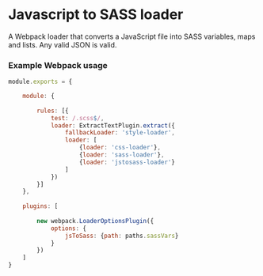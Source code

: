 # Javascript to SASS loader

A Webpack loader that converts a JavaScript file into SASS variables, maps and lists. Any valid JSON is valid.

### Example Webpack usage
```javascript
module.exports = {

	module: {
	
	    rules: [{
	        test: /.scss$/,
	        loader: ExtractTextPlugin.extract({
	            fallbackLoader: 'style-loader',
	            loader: [
	                {loader: 'css-loader'}, 
	                {loader: 'sass-loader'}, 
	                {loader: 'jstosass-loader'}
	            ]
	        })
	    }]
	},
		
	plugins: [
	
	    new webpack.LoaderOptionsPlugin({
	        options: {
	            jsToSass: {path: paths.sassVars}
	        }
	    })
	]
}
```